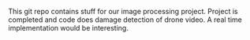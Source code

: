 This git repo contains stuff for our image processing project. Project is completed and code does damage detection of drone video. A real time implementation would be interesting.
